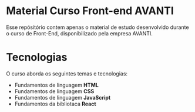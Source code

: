 # Material Curso Front-end AVANTI

Esse repósitório contem apenas o material de estudo desenvolvido durante o curso de Front-End, disponibilizado pela empresa AVANTI.

# Tecnologias

O curso aborda os seguintes temas e tecnologias:  

* Fundamentos de linguagem **HTML**
* Fundamentos de linguagem **CSS**
* Fundamentos de linguagem **JavaScript**
* Fundamentos da bibliotaca **React**

